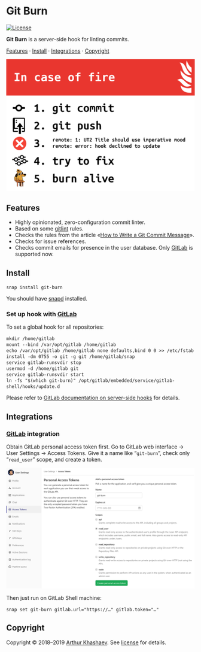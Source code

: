 # Git Burn

[![License][license-image]][license]

**Git Burn** is a server-side hook for linting commits.

[Features](#features) ·
[Install](#install) ·
[Integrations](#integrations) ·
[Copyright](#copyright)

![In case of fire](docs/images/in-case-of-fire.png)

## Features

- Highly opinionated, zero-configuration commit linter.
- Based on some [gitlint] rules.
- Checks the rules from the article «[How to Write a Git Commit Message]».
- Checks for issue references.
- Checks commit emails for presence in the user database. Only [GitLab] is supported now.

## Install

    snap install git-burn

You should have [snapd] installed.

### Set up hook with [GitLab]

To set a global hook for all repositories:

    mkdir /home/gitlab
    mount --bind /var/opt/gitlab /home/gitlab
    echo /var/opt/gitlab /home/gitlab none defaults,bind 0 0 >> /etc/fstab
    install -dm 0755 -o git -g git /home/gitlab/snap
    service gitlab-runsvdir stop
    usermod -d /home/gitlab git
    service gitlab-runsvdir start
    ln -fs "$(which git-burn)" /opt/gitlab/embedded/service/gitlab-shell/hooks/update.d

Please refer to [GitLab documentation on server-side hooks] for details.

## Integrations

### [GitLab] integration

Obtain GitLab personal access token first. Go to GitLab web interface → User Settings → Access Tokens. Give it a name like “`git-burn`”, check only “`read_user`” scope, and create a token.

![GitLab screenshot](docs/images/gitlab-integration.png)

Then just run on GitLab Shell machine:

    snap set git-burn gitlab.url="https://…" gitlab.token="…"

## Copyright

Copyright © 2018–2019 [Arthur Khashaev]. See [license] for details.

[Arthur Khashaev]: https://khashaev.ru
[license]: LICENSE.txt

[snapd]: https://snapcraft.io/docs/installing-snapd
[gitlint]: https://jorisroovers.github.io/gitlint/
[How to Write a Git Commit Message]: https://chris.beams.io/posts/git-commit/#seven-rules
[GitLab]: https://about.gitlab.com/
[GitLab documentation on server-side hooks]: https://docs.gitlab.com/ee/administration/custom_hooks.html

[license-image]: https://img.shields.io/badge/license-MIT-green.svg
